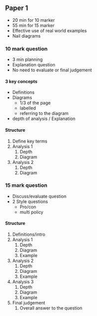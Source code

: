 ## Paper 1 
- 20 min for 10 marker
- 55 min for 15 marker 
- Effective use of real world examples
- Nail diagrams
### 10 mark question
- 3 min planning
- Explanation question
- No need to evaluate or final judgement
#### 3 key concepts
- Definitions
- Diagrams
	- 1/3 of the page
	- labelled
	- referring to the diagram
- depth of analysis / Explanation
#### Structure
1. Define key terms
2. Analysis 1
    1. Depth
    2. Diagram
3. Analysis 2
    1. Depth
    2. Diagram
### 15 mark question
- Discuss/evaluate question
- 2 Style questions
    - Pro/con
    - multi policy
#### Structure
1. Definitions/intro
2. Analysis 1
    1. Depth
    2. Diagram
    3. Example
3. Analysis 2
    1. Depth
    2. Diagram
    3. Example
4. Analysis 3
    1. Depth
    2. Diagram
    3. Example
5. Final judgement
    1. Overall answer to the question